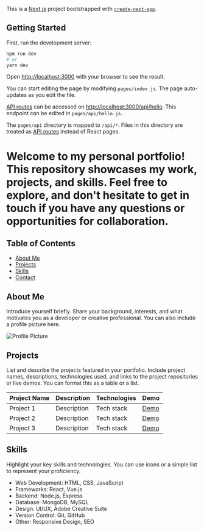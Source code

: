 This is a [Next.js](https://nextjs.org/) project bootstrapped with [`create-next-app`](https://github.com/vercel/next.js/tree/canary/packages/create-next-app).

## Getting Started

First, run the development server:

```bash
npm run dev
# or
yarn dev
```

Open [http://localhost:3000](http://localhost:3000) with your browser to see the result.

You can start editing the page by modifying `pages/index.js`. The page auto-updates as you edit the file.

[API routes](https://nextjs.org/docs/api-routes/introduction) can be accessed on [http://localhost:3000/api/hello](http://localhost:3000/api/hello). This endpoint can be edited in `pages/api/hello.js`.

The `pages/api` directory is mapped to `/api/*`. Files in this directory are treated as [API routes](https://nextjs.org/docs/api-routes/introduction) instead of React pages.

# Welcome to my personal portfolio! This repository showcases my work, projects, and skills. Feel free to explore, and don't hesitate to get in touch if you have any questions or opportunities for collaboration.



## Table of Contents

- [About Me](#about-me)
- [Projects](#projects)
- [Skills](#skills)
- [Contact](#contact)

## About Me

Introduce yourself briefly. Share your background, interests, and what motivates you as a developer or creative professional. You can also include a profile picture here.

![Profile Picture](url-to-your-image.png)

## Projects

List and describe the projects featured in your portfolio. Include project names, descriptions, technologies used, and links to the project repositories or live demos. You can format this as a table or a list.

| Project Name | Description | Technologies | Demo |
| ------------ | ----------- | ------------ | ---- |
| Project 1    | Description | Tech stack   | [Demo](project1-demo-link) |
| Project 2    | Description | Tech stack   | [Demo](project2-demo-link) |
| Project 3    | Description | Tech stack   | [Demo](project3-demo-link) |

## Skills

Highlight your key skills and technologies. You can use icons or a simple list to represent your proficiency.

- Web Development: HTML, CSS, JavaScript
- Frameworks: React, Vue.js
- Backend: Node.js, Express
- Database: MongoDB, MySQL
- Design: UI/UX, Adobe Creative Suite
- Version Control: Git, GitHub
- Other: Responsive Design, SEO

